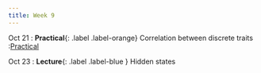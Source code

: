 ```yaml
---
title: Week 9
---
```


Oct 21
: **Practical**{: .label .label-orange} Correlation between discrete traits 
    :[Practical](https://roszenil.github.io/BIO508-Evolution/practicals/tutorial_5.html)
    
Oct 23
: **Lecture**{: .label .label-blue } Hidden states
